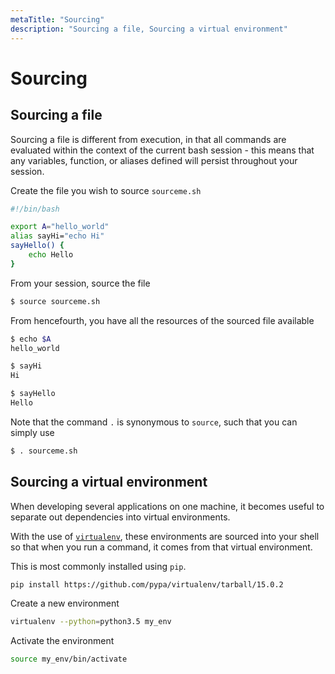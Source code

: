 ```yaml
---
metaTitle: "Sourcing"
description: "Sourcing a file, Sourcing a virtual environment"
---
```


# Sourcing



## Sourcing a file


Sourcing a file is different from execution, in that all commands are evaluated within the context of the current bash session - this means that any variables, function, or aliases defined will persist throughout your session.

Create the file you wish to source `sourceme.sh`

```bash
#!/bin/bash

export A="hello_world"
alias sayHi="echo Hi"
sayHello() {
    echo Hello
}

```

From your session, source the file

```bash
$ source sourceme.sh

```

From hencefourth, you have all the resources of the sourced file available

```bash
$ echo $A
hello_world

$ sayHi
Hi

$ sayHello
Hello

```

Note that the command `.` is synonymous to `source`, such that you can simply use

```bash
$ . sourceme.sh

```



## Sourcing a virtual environment


When developing several applications on one machine, it becomes useful to separate out dependencies into virtual environments.

With the use of [`virtualenv`](https://github.com/pypa/virtualenv/blob/master/README.rst), these environments are sourced into your shell so that when you run a command, it comes from that virtual environment.

This is most commonly installed using `pip`.

```bash
pip install https://github.com/pypa/virtualenv/tarball/15.0.2

```

Create a new environment

```bash
virtualenv --python=python3.5 my_env

```

Activate the environment

```bash
source my_env/bin/activate

```

